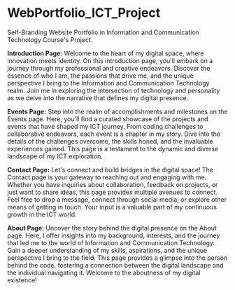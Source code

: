 # WebPortfolio_ICT_Project
Self-Branding Website Portfolio in Information and Communication Technology Course's Project.


**Introduction Page:**
Welcome to the heart of my digital space, where innovation meets identity. On this introduction page, you'll embark on a journey through my professional and creative endeavors. Discover the essence of who I am, the passions that drive me, and the unique perspective I bring to the Information and Communication Technology realm. Join me in exploring the intersection of technology and personality as we delve into the narrative that defines my digital presence.

**Events Page:**
Step into the realm of accomplishments and milestones on the Events page. Here, you'll find a curated showcase of the projects and events that have shaped my ICT journey. From coding challenges to collaborative endeavors, each event is a chapter in my story. Dive into the details of the challenges overcome, the skills honed, and the invaluable experiences gained. This page is a testament to the dynamic and diverse landscape of my ICT exploration.

**Contact Page:**
Let's connect and build bridges in the digital space! The Contact page is your gateway to reaching out and engaging with me. Whether you have inquiries about collaboration, feedback on projects, or just want to share ideas, this page provides multiple avenues to connect. Feel free to drop a message, connect through social media, or explore other means of getting in touch. Your input is a valuable part of my continuous growth in the ICT world.

**About Page:**
Uncover the story behind the digital presence on the About page. Here, I offer insights into my background, interests, and the journey that led me to the world of Information and Communication Technology. Gain a deeper understanding of my skills, aspirations, and the unique perspective I bring to the field. This page provides a glimpse into the person behind the code, fostering a connection between the digital landscape and the individual navigating it. Welcome to the aboutness of my digital existence!
